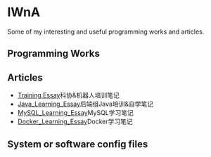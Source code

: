# IWnA
Some of my interesting and useful programming works and articles.

## Programming Works  

## Articles

+ [Training Essay](Articles/TrainingEssay.md)科协&机器人培训笔记
+ [Java_Learning_Essay](Articles/JavaLearningEssay.md)后端组Java培训&自学笔记
+ [MySQL_Learning_Essay](Articles/MySQLLearningEssay.md)MySQL学习笔记
+ [Docker_Learning_Essay](Articles/DockerLearningEssay.md)Docker学习笔记

## System or software config files

